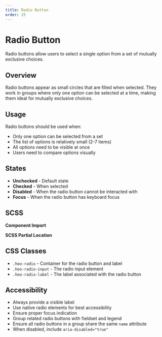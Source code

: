 ```yaml
---
title: Radio Button
order: 25
---
```


# Radio Button

Radio buttons allow users to select a single option from a set of mutually exclusive choices.

## Overview

Radio buttons appear as small circles that are filled when selected. They work in groups where only one option can be selected at a time, making them ideal for mutually exclusive choices.

## Usage

Radio buttons should be used when:
* Only one option can be selected from a set
* The list of options is relatively small (2-7 items)
* All options need to be visible at once
* Users need to compare options visually

## States

* **Unchecked** - Default state
* **Checked** - When selected
* **Disabled** - When the radio button cannot be interacted with
* **Focus** - When the radio button has keyboard focus

## SCSS

**Component Import**

**SCSS Partial Location**

## CSS Classes

* `.hoo-radio` - Container for the radio button and label
* `.hoo-radio-input` - The radio input element
* `.hoo-radio-label` - The label associated with the radio button

## Accessibility

* Always provide a visible label
* Use native radio elements for best accessibility
* Ensure proper focus indication
* Group related radio buttons with fieldset and legend
* Ensure all radio buttons in a group share the same `name` attribute
* When disabled, include `aria-disabled="true"`
